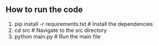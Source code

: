 ## How to run the code

1. pip install -r requirements.txt # Install the dependencies
2. cd src # Navigate to the src directory
3. python main.py # Run the main file
